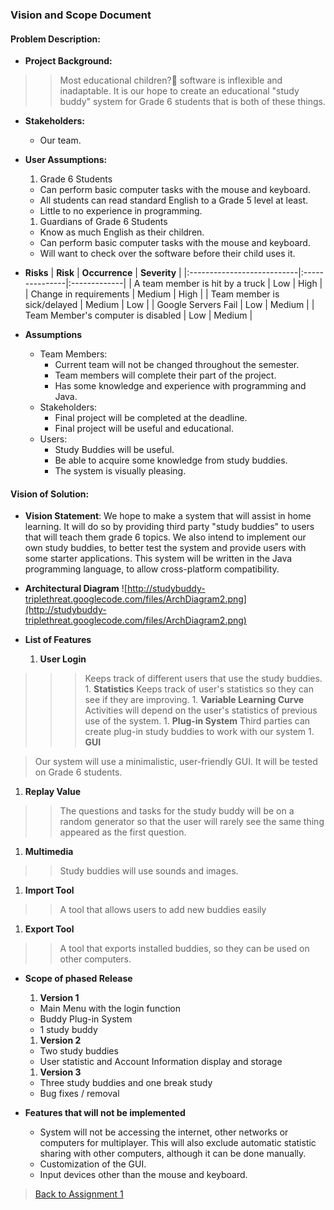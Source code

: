 ### Vision and Scope Document ###
#### Problem Description: ####
  * **Project Background:**
> > Most educational children? software is inflexible and inadaptable.  It is our hope to create an educational "study buddy" system for Grade 6 students that is both of these things.

  * **Stakeholders:**
    * Our team.

  * **User Assumptions:**
    1. Grade 6 Students
      * Can perform basic computer tasks with the mouse and keyboard.
      * All students can read standard English to a Grade 5 level at least.
      * Little to no experience in programming.
    1. Guardians of Grade 6 Students
      * Know as much English as their children.
      * Can perform basic computer tasks with the mouse and keyboard.
      * Will want to check over the software before their child uses it.

  * **Risks**
| **Risk**                   | **Occurrence** | **Severity** |
|:---------------------------|:---------------|:-------------|
| A team member is hit by a truck | Low | High |
| Change in requirements | Medium | High |
| Team member is sick/delayed | Medium | Low |
| Google Servers Fail | Low | Medium |
| Team Member's computer is disabled | Low | Medium |

  * **Assumptions**
    * Team Members:
      * Current team will not be changed throughout the semester.
      * Team members will complete their part of the project.
      * Has some knowledge and experience with programming and Java.
    * Stakeholders:
      * Final project will be completed at the deadline.
      * Final project will be useful and educational.
    * Users:
      * Study Buddies will be useful.
      * Be able to acquire some knowledge from study buddies.
      * The system is visually pleasing.


#### Vision of Solution: ####
  * **Vision Statement**: We hope to make a system that will assist in home learning.  It will do so by providing third party "study buddies" to users that will teach them grade 6 topics. We also intend to implement our own study buddies, to better test the system and provide users with some starter applications. This system will be written in the Java programming language, to allow cross-platform compatibility.

  * **Architectural Diagram**
![http://studybuddy-triplethreat.googlecode.com/files/ArchDiagram2.png](http://studybuddy-triplethreat.googlecode.com/files/ArchDiagram2.png)

  * **List of Features**
    1. **User Login**
> > > Keeps track of different users that use the study buddies.
    1. **Statistics**
> > > Keeps track of user's statistics so they can see if they are improving.
    1. **Variable Learning Curve**
> > > Activities will depend on the user's statistics of previous use of the system.
    1. **Plug-in System**
> > > Third parties can create plug-in study buddies to work with our system
    1. **GUI**


> Our system will use a minimalistic, user-friendly GUI.  It will be tested on Grade 6 students.
  1. **Replay Value**
> > The questions and tasks for the study buddy will be on a random generator so that the user will rarely see the same thing appeared as the first question.
  1. **Multimedia**
> > Study buddies will use sounds and images.
  1. **Import Tool**
> > A tool that allows users to add new buddies easily
  1. **Export Tool**
> > A tool that exports installed buddies, so they can be used on other computers.

  * **Scope of phased Release**
    1. **Version 1**
      * Main Menu with the login function
      * Buddy Plug-in System
      * 1 study buddy
    1. **Version 2**
      * Two study buddies
      * User statistic and Account Information display and storage
    1. **Version 3**
      * Three study buddies and one break study
      * Bug fixes / removal

  * **Features that will not be implemented**
    * System will not be accessing the internet, other networks or computers for multiplayer.  This will also exclude automatic statistic sharing with other computers, although it can be done manually.
    * Customization of the GUI.
    * Input devices other than the mouse and keyboard.


> [Back to Assignment 1](Assignment1.md)